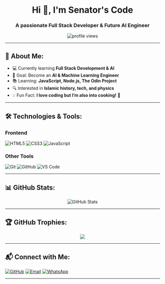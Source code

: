 <h1 align="center">Hi 👋, I'm Senator's Code</h1>
<h3 align="center">A passionate Full Stack Developer & Future AI Engineer</h3>

<p align="center">
  <img src="https://komarev.com/ghpvc/?username=SenatorCode&label=Profile%20Views&color=0e75b6&style=flat" alt="profile views" />
</p>

---

## 🚀 About Me:
- 💻 Currently learning **Full Stack Development & AI**
- 🎯 Goal: Become an **AI & Machine Learning Engineer**
- 📚 Learning: **JavaScript, Node.js, The Odin Project**
- 🔍 Interested in **Islamic history, tech, and physics**
- 💡 Fun Fact: **I love coding but I’m also into cooking!** 🍲

---

## 🛠️ Technologies & Tools:
### **Frontend**
![HTML5](https://img.shields.io/badge/HTML5-E34F26?style=for-the-badge&logo=html5&logoColor=white)
![CSS3](https://img.shields.io/badge/CSS3-1572B6?style=for-the-badge&logo=css3&logoColor=white)
![JavaScript](https://img.shields.io/badge/JavaScript-F7DF1E?style=for-the-badge&logo=javascript&logoColor=black)

### **Other Tools**
![Git](https://img.shields.io/badge/Git-F05032?style=for-the-badge&logo=git&logoColor=white)
![GitHub](https://img.shields.io/badge/GitHub-181717?style=for-the-badge&logo=github&logoColor=white)
![VS Code](https://img.shields.io/badge/VS%20Code-007ACC?style=for-the-badge&logo=visual-studio-code&logoColor=white)

---

## 📊 GitHub Stats:
<p align="center">
  <img src="https://github-readme-stats.vercel.app/api?username=SenatorCode&show_icons=true&theme=radical" alt="GitHub Stats" />
  <br/>
<!--   <img src="https://github-readme-streak-stats.herokuapp.com/?user=SenatorCode&theme=radical" alt="GitHub Streak" /> -->
</p>

---

## 🏆 GitHub Trophies:
<p align="center">
  <img src="https://github-profile-trophy.vercel.app/?username=SenatorCode&theme=radical&no-frame=true&margin-w=15" />
</p>

---

## 📬 Connect with Me:
<p align="left">
<a href="https://github.com/SenatorCode" target="_blank"><img src="https://img.shields.io/badge/GitHub-181717?style=for-the-badge&logo=github&logoColor=white" alt="GitHub" /></a>
<!-- <a href="https://linkedin.com/in/your-link" target="_blank"><img src="https://img.shields.io/badge/LinkedIn-0077B5?style=for-the-badge&logo=linkedin&logoColor=white" alt="LinkedIn" /></a> -->
<a href="mailto:folamideibikunle@gmail.com"><img src="https://img.shields.io/badge/Email-D14836?style=for-the-badge&logo=gmail&logoColor=white" alt="Email" /></a>
  <a href="https://wa.me/+2349038749493" target="_blank">
  <img src="https://img.shields.io/badge/WhatsApp-25D366?style=for-the-badge&logo=whatsapp&logoColor=white" alt="WhatsApp" />
</a>

</p>

---
